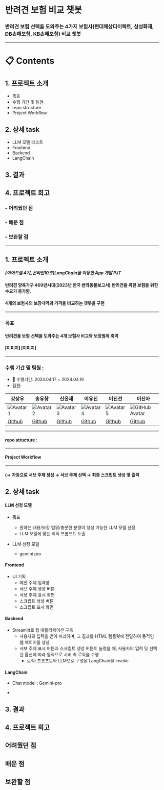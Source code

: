 # 반려견 보험 비교 챗봇
### 반려견 보험 선택을 도와주는 4가지 보험사(현대해상다이렉트, 삼성화재, DB손해보험, KB손해보험) 비교 챗봇

---
# 📋 Contents
## 1. 프로젝트 소개 
- 목표
- 수행 기간 및 팀원
- repo structure
- Project Workflow

  
## 2. 상세 task

- LLM 모델 테스트
- Frontend
- Backend
- LangChain
  
## 3. 결과

## 4. 프로젝트 회고
### - 어려웠던 점
### - 배운 점
### - 보완할 점

---
## 1. 프로젝트 소개 
#### _(이어드림 4기_온라인10조)LangChain을 이용한 App 개발 PJT_
#### 반려견 양육가구 400만시대(2023년 한국 반려동물보고서) 반려견을 위한 보험을 위한 수요가 증가함.
#### 4개의 보험사의 보장내역과 가격을 비교하는 챗봇을 구현 
---
### 목표
#### 반려견을 보험 선택을 도와주는 4개 보험사 비교와 보장범위 축약
#### [이미지] [이미지]
---
### 수행 기간 및 팀원 :  
- 📆 수행기간: 2024.04.17 ~ 2024.04.19
- 팀원:
  
| 강상우  | 송유창  | 신윤재  | 이유진  | 이진선  | 이진아  |
|--------|--------|--------|--------|--------|--------|
| ![Avatar 1](https://avatars.githubusercontent.com/u/160104734?v=4)| ![Avatar 2](https://avatars.githubusercontent.com/u/87472756?v=4)| ![Avatar 3](https://avatars.githubusercontent.com/u/140726268?v=4) | ![Avatar 4](https://avatars.githubusercontent.com/u/95261468?v=4)| ![Avatar 5](https://avatars.githubusercontent.com/u/166676809?v=4)| ![GitHub Avatar](https://avatars.githubusercontent.com/u/166089376?v=4) |
| [Github](https://github.com/allenkang92) | [Github](https://github.com/hindernislauf) | [Github](https://github.com/yoonjaeo)| [Github](https://github.com/Developer-Yujin)| [Github](https://github.com/Jinsun577)| [Github](https://github.com/ssukddeok) |
---
#### repo structure : 
---
#### Project Workflow 
---
#### (→ 자동으로 서브 주제 생성 → 서브 주제 선택 → 최종 스크립트 생성 및 출력

## 2. 상세 task

#### LLM 선정 모델
- 목표
  - 원하는 내용/보장 범위/충분한 분량이 생성 가능한 LLM 모델 선정
  - LLM 모델에 맞는 최적 프롬프트 도출

- LLM 선정 모델 
  - gemini pro

#### Frontend
- UI 기획
  - 메인 주제 입력창
  - 서브 주제 생성 버튼
  - 서브 주제 표시 화면
  - 스크립트 생성 버튼
  - 스크립트 표시 화면

#### Backend
- Streamlit로 웹 애플리케이션 구축
  - 사용자의 입력을 받아 처리하며, 그 결과를 HTML 템플릿에 전달하여 동적인 웹 페이지를 생성
  - 서브 주제 표시 버튼과 스크립트 생성 버튼이 눌렸을 때, 사용자의 입력 및 선택된 옵션에 따라 동적으로 서버 측 로직을 수행
    - 로직: 프롬프트와 LLM으로 구성된 LangChain을 invoke

#### LangChain
- Chat model : Gemini-pro

- 

## 3. 결과

## 4. 프로젝트 회고

## 어려웠던 점
## 배운 점
## 보완할 점
